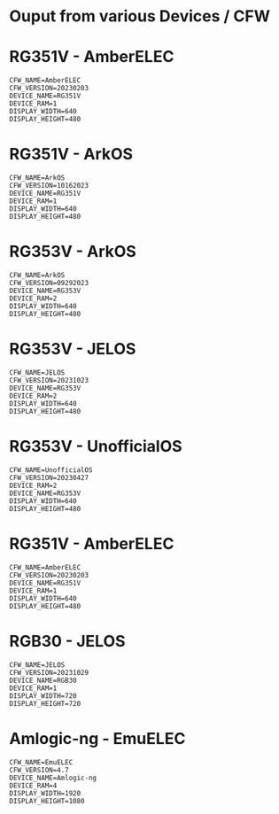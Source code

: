 # Ouput from various Devices / CFW

# RG351V - AmberELEC
```
CFW_NAME=AmberELEC
CFW_VERSION=20230203
DEVICE_NAME=RG351V
DEVICE_RAM=1
DISPLAY_WIDTH=640
DISPLAY_HEIGHT=480
```

# RG351V - ArkOS
```
CFW_NAME=ArkOS
CFW_VERSION=10162023
DEVICE_NAME=RG351V
DEVICE_RAM=1
DISPLAY_WIDTH=640
DISPLAY_HEIGHT=480
```

# RG353V - ArkOS
```
CFW_NAME=ArkOS
CFW_VERSION=09292023
DEVICE_NAME=RG353V
DEVICE_RAM=2
DISPLAY_WIDTH=640
DISPLAY_HEIGHT=480
```

# RG353V - JELOS
```
CFW_NAME=JELOS
CFW_VERSION=20231023
DEVICE_NAME=RG353V
DEVICE_RAM=2
DISPLAY_WIDTH=640
DISPLAY_HEIGHT=480
```

# RG353V - UnofficialOS
```
CFW_NAME=UnofficialOS
CFW_VERSION=20230427
DEVICE_RAM=2
DEVICE_NAME=RG353V
DISPLAY_WIDTH=640
DISPLAY_HEIGHT=480
```

# RG351V - AmberELEC
```
CFW_NAME=AmberELEC
CFW_VERSION=20230203
DEVICE_NAME=RG351V
DEVICE_RAM=1
DISPLAY_WIDTH=640
DISPLAY_HEIGHT=480 
```

# RGB30 - JELOS
```
CFW_NAME=JELOS
CFW_VERSION=20231029
DEVICE_NAME=RGB30
DEVICE_RAM=1
DISPLAY_WIDTH=720
DISPLAY_HEIGHT=720
```

# Amlogic-ng - EmuELEC
```
CFW_NAME=EmuELEC
CFW_VERSION=4.7
DEVICE_NAME=Amlogic-ng
DEVICE_RAM=4
DISPLAY_WIDTH=1920
DISPLAY_HEIGHT=1080
```
